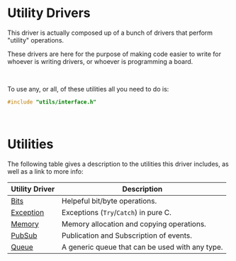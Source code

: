 # Utility Drivers
This driver is actually composed up of a bunch of drivers that perform "utility" operations.

These drivers are here for the purpose of making code easier to write for whoever is writing
drivers, or whoever is programming a board.

&nbsp;

To use any, or all, of these utilities all you need to do is:
```c
#include "utils/interface.h"
```

&nbsp;

# Utilities
The following table gives a description to the utilities this driver includes, as well as a link to more info:

| Utility Driver | Description |
|----------------|-------------|
|[Bits](bits/README.md) | Helpeful bit/byte operations. |
|[Exception](exception/README.md)| Exceptions (`Try`/`Catch`) in pure C. |
|[Memory](memory/README.md) | Memory allocation and copying operations. |
|[PubSub](pubsub/README.md) | Publication and Subscription of events. |
|[Queue](queue/README.md) | A generic queue that can be used with any type. |